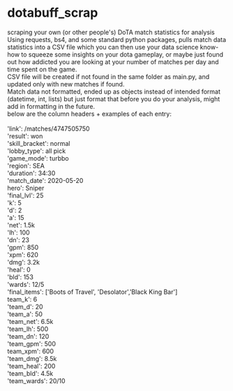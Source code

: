 # dotabuff_scrap
scraping your own (or other people's) DoTA match statistics for analysis
<br /> 
Using requests, bs4, and some standard python packages, pulls match data statistics into a CSV file which you can then use your data science know-how to squeeze some insights on your dota gameplay, or maybe just found out how addicted you are looking at your number of matches per day and time spent on the game.
<br /> 
CSV file will be created if not found in the same folder as main.py, and updated only with new matches if found.
<br /> 
Match data not formatted, ended up as objects instead of intended format (datetime, int, lists) but just format that before you do your analysis, might add in formatting in the future.
<br /> 
below are the column headers + examples of each entry: 
<br /> 
<br /> 
'link': /matches/4747505750<br />
'result': won<br />
'skill_bracket': normal<br />
'lobby_type': all pick<br />
'game_mode': turbbo<br />
'region': SEA<br />
'duration': 34:30<br />
'match_date': 2020-05-20<br />
hero': Sniper<br />
'final_lvl': 25<br />
'k': 5<br />
'd': 2<br />
'a': 15<br />
'net': 1.5k<br />
'lh': 100<br />
'dn': 23<br />
'gpm': 850<br />
'xpm': 620<br />
'dmg': 3.2k<br />
'heal': 0<br />
'bld': 153<br />
'wards': 12/5<br />
'final_items': ['Boots of Travel', 'Desolator','Black King Bar']<br />
team_k': 6<br />
'team_d': 20<br />
'team_a': 50<br />
'team_net': 6.5k<br />
'team_lh': 500<br />
'team_dn': 120<br />
'team_gpm': 500<br />
team_xpm': 600<br />
'team_dmg': 8.5k<br />
'team_heal': 200<br />
'team_bld': 4.5k<br />
'team_wards': 20/10<br />
